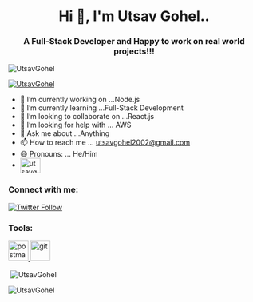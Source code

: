 <h1 align="center">Hi 👋, I'm Utsav Gohel..</h1>

<h3 align="center">A Full-Stack Developer and Happy to work on real world projects!!!</h3>
<p align="left"> <img src="https://komarev.com/ghpvc/?username=UtsavGohel&label=Profile%20views&color=0e75b6&style=flat" alt="UtsavGohel" /> </p>
<p align="left"> <a href="https://github.com/ryo-ma/github-profile-trophy"><img src="https://github-profile-trophy.vercel.app/?username=UtsavGohel" alt="UtsavGohel" /></a> </p>

- 🔭 I’m currently working on ...Node.js
- 🌱 I’m currently learning ...Full-Stack Development
- 👯 I’m looking to collaborate on ...React.js
- 🤔 I’m looking for help with ... AWS
- 💬 Ask me about ...Anything
- 📫 How to reach me ... utsavgohel2002@gmail.com
- 😄 Pronouns: ... He/Him
-  <a href="https://www.codechef.com/users/utsavgohel" target="blank"><img align="center" src="https://cdn.jsdelivr.net/npm/simple-icons@3.1.0/icons/codechef.svg" alt="utsavgohel" height="30" width="40" /></a>
<h3 align="left">Connect with me:</h3>
<p align="left">

[![Twitter Follow](https://img.shields.io/twitter/follow/Gohelutsav4?color=1DA1F2&logo=twitter&style=for-the-badge)](https://twitter.com/intent/follow?original_referer=https%3A%2F%2Fgithub.com%2FGohelutsav4&screen_name=Gohelutsav4)

<h3 align="left">Tools:</h3>
<a href="https://postman.com" target="_blank"> <img src="https://www.vectorlogo.zone/logos/getpostman/getpostman-icon.svg" alt="postman" width="40" height="40"/> </a> 
<a href="https://git-scm.com/" target="_blank"> <img src="https://www.vectorlogo.zone/logos/git-scm/git-scm-icon.svg" alt="git" width="40" height="40"/> </a> 
</a>
</p>


<p>&nbsp;<img align="center" src="https://github-readme-stats.vercel.app/api?username=UtsavGohel&show_icons=true&locale=en" alt="UtsavGohel" /></p>
<p><img align="center" src="https://github-readme-streak-stats.herokuapp.com/?user=UtsavGohel&" alt="UtsavGohel" /></p>
